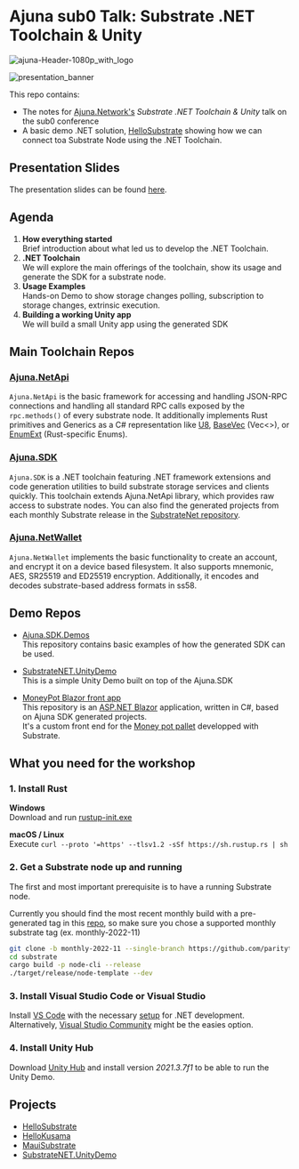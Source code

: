# Ajuna sub0 Talk: Substrate .NET Toolchain & Unity
![ajuna-Header-1080p_with_logo](https://polkadot.network/content/images/2022/08/image1.jpg)


![presentation_banner](https://github.com/dimitrispaxinos/ajuna-sub0/blob/main/images/Presentation%20Entry%20Screenshot.png?raw=true)

This repo contains:
- The notes for [Ajuna.Network's](https://ajuna.io/) _Substrate .NET Toolchain & Unity_ talk on the sub0 conference 
- A basic demo .NET solution, [HelloSubstrate](https://github.com/ajuna-network/ajuna-sub0/tree/main/HelloSubstrate) showing how we can connect toa Substrate Node using the .NET Toolchain.

## Presentation Slides
The presentation slides can be found [here](https://docs.google.com/presentation/d/166VzGfN7tn6cC1SaqD1wAxx12sB5pyCe/edit?usp=sharing&ouid=116338638740224360478&rtpof=true&sd=true).

## Agenda

1. **How everything started**   
Brief introduction about what led us to develop the .NET Toolchain.
2. **.NET Toolchain**  
We will explore the main offerings of the toolchain, show its usage and generate the SDK for a substrate node. 
3. **Usage Examples**  
Hands-on Demo to show storage changes polling, subscription to storage changes, extrinsic execution.
4. **Building a working Unity app**  
We will build a small Unity app using the generated SDK 


## Main Toolchain Repos

### [Ajuna.NetApi](https://github.com/ajuna-network/Ajuna.NetApi)
`Ajuna.NetApi` is the basic framework for accessing and handling JSON-RPC connections and handling all standard RPC calls exposed by the `rpc.methods()` of every substrate node. It additionally implements Rust primitives and Generics as a C# representation like [U8](https://github.com/ajuna-network/Ajuna.NetApi/blob/master/Ajuna.NetApi/Model/Types/Primitive/U8.cs), [BaseVec](https://github.com/ajuna-network/Ajuna.NetApi/blob/master/Ajuna.NetApi/Model/Types/Base/BaseVec.cs) (Vec<>), or [EnumExt](https://github.com/ajuna-network/Ajuna.NetApi/blob/master/Ajuna.NetApi/Model/Types/Base/BaseEnumExt.cs) (Rust-specific Enums).

### [Ajuna.SDK](https://github.com/ajuna-network/Ajuna.SDK)
`Ajuna.SDK` is a .NET toolchain featuring .NET framework extensions and code generation utilities to build substrate storage services and clients quickly. This toolchain extends Ajuna.NetApi library, which provides raw access to substrate nodes. You can also find the generated projects from each monthly Substrate release in the [SubstrateNet repository](https://github.com/ajuna-network/SubstrateNET).

### [Ajuna.NetWallet](https://github.com/ajuna-network/Ajuna.NetWallet)

`Ajuna.NetWallet` implements the basic functionality to create an account, and encrypt it on a device based filesystem. It also supports mnemonic, AES, SR25519 and ED25519 encryption. Additionally, it encodes and decodes substrate-based address formats in ss58.

## Demo Repos
- [Ajuna.SDK.Demos](https://github.com/ajuna-network/Ajuna.SDK.Demos)  
This repository contains basic examples of how the generated SDK can be used.

- [SubstrateNET.UnityDemo](https://github.com/ajuna-network/SubstrateNET.UnityDemo)  
This is a simple Unity Demo built on top of the Ajuna.SDK

- [MoneyPot Blazor front app](https://github.com/Apolixit/moneypot_blazor)  
This repository is an [ASP.NET Blazor](https://learn.microsoft.com/fr-fr/aspnet/core/blazor) application, written in C#, based on Ajuna SDK generated projects.   
It's a custom front end for the [Money pot pallet](https://github.com/Apolixit/pallet_money_pot) developped with Substrate.


## What you need for the workshop

### 1. Install Rust 

**Windows**  
Download and run [rustup-init.exe](https://static.rust-lang.org/rustup/dist/i686-pc-windows-gnu/rustup-init.exe)

 **macOS / Linux**  
 Execute `curl --proto '=https' --tlsv1.2 -sSf https://sh.rustup.rs | sh
`

### 2. Get a Substrate node up and running
The first and most important prerequisite is to have a running Substrate node.

Currently you should find the most recent monthly build with a pre-generated tag in this [repo](https://github.com/paritytech/substrate), so make sure you chose a supported monthly substrate tag (ex. monthly-2022-11)


```bash
git clone -b monthly-2022-11 --single-branch https://github.com/paritytech/substrate.git
cd substrate
cargo build -p node-cli --release
./target/release/node-template --dev
```

### 3. Install Visual Studio Code or Visual Studio
Install [VS Code](https://code.visualstudio.com/Download) with the necessary [setup](https://code.visualstudio.com/docs/languages/dotnet) for .NET development. Alternatively, [Visual Studio Community](https://visualstudio.microsoft.com/vs/community/) might be the easies option.

### 4. Install Unity Hub
Download [Unity Hub](https://unity.com/download) and install version _2021.3.7f1_ to be able to run the Unity Demo.  

## Projects
- [HelloSubstrate](https://github.com/ajuna-network/ajuna-sub0/tree/main/HelloSubstrate)
- [HelloKusama](https://github.com/ajuna-network/ajuna-sub0/tree/main/HelloKusama)
- [MauiSubstrate](https://github.com/ajuna-network/ajuna-sub0/tree/main/MauiSubstrate)
- [SubstrateNET.UnityDemo](https://github.com/ajuna-network/SubstrateNET.UnityDemo)
